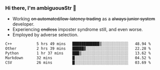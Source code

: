### Hi there, I'm ambiguou~~s~~Str 👋

<!--
**ambiguoustexture/ambiguoustexture** is a ✨ _special_ ✨ repository because its `README.md` (this file) appears on your GitHub profile.

Here are some ideas to get you started:
-->
- Working ~~on automated/low-latency trading~~ as a ~~always junior system~~ developer.
- Experiencing ~~endless~~ imposter syndrome still, and even worse.
- Employed by adverse selection.

<!--START_SECTION:waka-->

```txt
C++           5 hrs 49 mins   ████████████▒░░░░░░░░░░░░   48.94 %
Other         2 hrs 39 mins   █████▓░░░░░░░░░░░░░░░░░░░   22.28 %
Python        1 hr 37 mins    ███▒░░░░░░░░░░░░░░░░░░░░░   13.62 %
Markdown      32 mins         █░░░░░░░░░░░░░░░░░░░░░░░░   04.52 %
CSV           26 mins         █░░░░░░░░░░░░░░░░░░░░░░░░   03.69 %
```

<!--END_SECTION:waka-->
